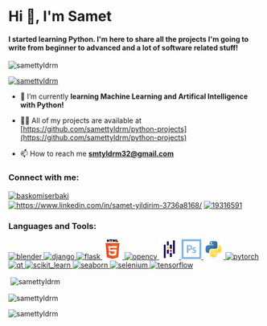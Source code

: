 <h1 align="left">Hi 👋, I'm Samet</h1>
<h4 align="left">I started learning Python.
I'm here to share all the projects I'm going to write from beginner to advanced and a lot of software related stuff!</h4>

<p align="left"> <img src="https://komarev.com/ghpvc/?username=samettyldrm&label=Profile%20views&color=0e75b6&style=flat" alt="samettyldrm" /> </p>

<p align="left"> <a href="https://github.com/ryo-ma/github-profile-trophy"><img src="https://github-profile-trophy.vercel.app/?username=samettyldrm" alt="samettyldrm" /></a> </p>

- 🌱 I’m currently **learning Machine Learning and Artifical Intelligence with Python!**

- 👨‍💻 All of my projects are available at [https://github.com/samettyldrm/python-projects](https://github.com/samettyldrm/python-projects)

- 📫 How to reach me **smtyldrm32@gmail.com**


<h3 align="left">Connect with me:</h3>
<p align="left">
<a href="https://twitter.com/baskomiserbaki" target="blank"><img align="center" src="https://raw.githubusercontent.com/rahuldkjain/github-profile-readme-generator/master/src/images/icons/Social/twitter.svg" alt="baskomiserbaki" height="30" width="40" /></a>
<a href="https://linkedin.com/in/https://www.linkedin.com/in/samet-yildirim-3736a8168/" target="blank"><img align="center" src="https://raw.githubusercontent.com/rahuldkjain/github-profile-readme-generator/master/src/images/icons/Social/linked-in-alt.svg" alt="https://www.linkedin.com/in/samet-yildirim-3736a8168/" height="30" width="40" /></a>
<a href="https://stackoverflow.com/users/19316591" target="blank"><img align="center" src="https://raw.githubusercontent.com/rahuldkjain/github-profile-readme-generator/master/src/images/icons/Social/stack-overflow.svg" alt="19316591" height="30" width="40" /></a>

<h3 align="left">Languages and Tools:</h3>
<p align="left"> <a href="https://www.blender.org/" target="_blank" rel="noreferrer"> <img src="https://download.blender.org/branding/community/blender_community_badge_white.svg" alt="blender" width="40" height="40"/> </a> <a href="https://www.djangoproject.com/" target="_blank" rel="noreferrer"> <img src="https://cdn.worldvectorlogo.com/logos/django.svg" alt="django" width="40" height="40"/> </a> <a href="https://flask.palletsprojects.com/" target="_blank" rel="noreferrer"> <img src="https://www.vectorlogo.zone/logos/pocoo_flask/pocoo_flask-icon.svg" alt="flask" width="40" height="40"/> </a> <a href="https://www.w3.org/html/" target="_blank" rel="noreferrer"> <img src="https://raw.githubusercontent.com/devicons/devicon/master/icons/html5/html5-original-wordmark.svg" alt="html5" width="40" height="40"/> </a> <a href="https://opencv.org/" target="_blank" rel="noreferrer"> <img src="https://www.vectorlogo.zone/logos/opencv/opencv-icon.svg" alt="opencv" width="40" height="40"/> </a> <a href="https://pandas.pydata.org/" target="_blank" rel="noreferrer"> <img src="https://raw.githubusercontent.com/devicons/devicon/2ae2a900d2f041da66e950e4d48052658d850630/icons/pandas/pandas-original.svg" alt="pandas" width="40" height="40"/> </a> <a href="https://www.photoshop.com/en" target="_blank" rel="noreferrer"> <img src="https://raw.githubusercontent.com/devicons/devicon/master/icons/photoshop/photoshop-line.svg" alt="photoshop" width="40" height="40"/> </a> <a href="https://www.python.org" target="_blank" rel="noreferrer"> <img src="https://raw.githubusercontent.com/devicons/devicon/master/icons/python/python-original.svg" alt="python" width="40" height="40"/> </a> <a href="https://pytorch.org/" target="_blank" rel="noreferrer"> <img src="https://www.vectorlogo.zone/logos/pytorch/pytorch-icon.svg" alt="pytorch" width="40" height="40"/> </a> <a href="https://www.qt.io/" target="_blank" rel="noreferrer"> <img src="https://upload.wikimedia.org/wikipedia/commons/0/0b/Qt_logo_2016.svg" alt="qt" width="40" height="40"/> </a> <a href="https://scikit-learn.org/" target="_blank" rel="noreferrer"> <img src="https://upload.wikimedia.org/wikipedia/commons/0/05/Scikit_learn_logo_small.svg" alt="scikit_learn" width="40" height="40"/> </a> <a href="https://seaborn.pydata.org/" target="_blank" rel="noreferrer"> <img src="https://seaborn.pydata.org/_images/logo-mark-lightbg.svg" alt="seaborn" width="40" height="40"/> </a> <a href="https://www.selenium.dev" target="_blank" rel="noreferrer"> <img src="https://raw.githubusercontent.com/detain/svg-logos/780f25886640cef088af994181646db2f6b1a3f8/svg/selenium-logo.svg" alt="selenium" width="40" height="40"/> </a> <a href="https://www.tensorflow.org" target="_blank" rel="noreferrer"> <img src="https://www.vectorlogo.zone/logos/tensorflow/tensorflow-icon.svg" alt="tensorflow" width="40" height="40"/> </a> </p>
<p>&nbsp;<img align="center" src="https://github-readme-stats.vercel.app/api?username=samettyldrm&show_icons=true&locale=en" alt="samettyldrm" /></p>
<p><img align="center" src="https://github-readme-streak-stats.herokuapp.com/?user=samettyldrm&" alt="samettyldrm" /></p>
<p><img align="left" src="https://github-readme-stats.vercel.app/api/top-langs?username=samettyldrm&show_icons=true&locale=en&layout=compact" alt="samettyldrm" /></p>


